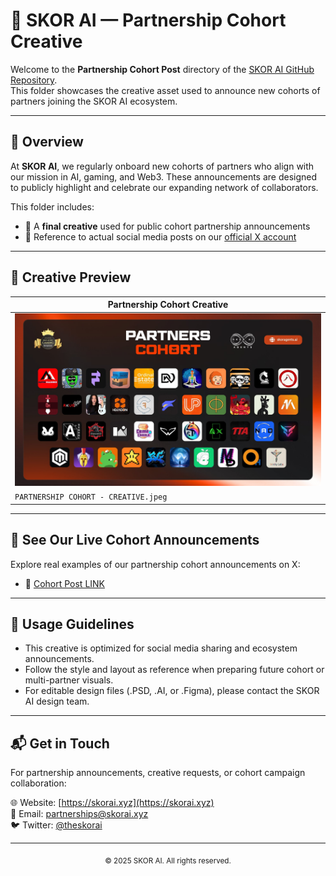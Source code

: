 # 🤝 SKOR AI — Partnership Cohort Creative

Welcome to the **Partnership Cohort Post** directory of the [SKOR AI GitHub Repository](https://github.com/TheSkorAI/SKOR-AI).  
This folder showcases the creative asset used to announce new cohorts of partners joining the SKOR AI ecosystem.

---

## 📌 Overview

At **SKOR AI**, we regularly onboard new cohorts of partners who align with our mission in AI, gaming, and Web3. These announcements are designed to publicly highlight and celebrate our expanding network of collaborators.

This folder includes:
- 🎨 A **final creative** used for public cohort partnership announcements  
- 📢 Reference to actual social media posts on our [official X account](https://x.com/theskorai)

---

## 📂 Creative Preview

| Partnership Cohort Creative |
|-----------------------------|
| <img src="./PARTNERSHIP%20COHORT%20-%20CREATIVE.jpeg" alt="Cohort Post" width="100%"> |
| `PARTNERSHIP COHORT - CREATIVE.jpeg` |

---

## 📣 See Our Live Cohort Announcements

Explore real examples of our partnership cohort announcements on X:

- 🔗 [Cohort Post LINK ](https://x.com/theskorai/status/1933082017799041133?t=S90bMt1zraNhMOlgPMwUSQ&s=19)  

---

## 📎 Usage Guidelines

- This creative is optimized for social media sharing and ecosystem announcements.
- Follow the style and layout as reference when preparing future cohort or multi-partner visuals.
- For editable design files (.PSD, .AI, or .Figma), please contact the SKOR AI design team.

---

## 📬 Get in Touch

For partnership announcements, creative requests, or cohort campaign collaboration:

🌐 Website: [https://skorai.xyz](https://skorai.xyz)  
📧 Email: partnerships@skorai.xyz  
🐦 Twitter: [@theskorai](https://x.com/theskorai)

---

<div align="center">
  <sub>© 2025 SKOR AI. All rights reserved.</sub>
</div>

